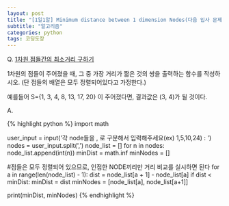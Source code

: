 ```yaml
---
layout: post
title: "[1일1알] Minimum distance between 1 dimension Nodes(다음 입사 문제)"
subtitle: "알고리즘"
categories: python
tags: 코딩도장
---
```


Q. [1차원 점들간의 최소거리 구하기](http://codingdojang.com/scode/408?answer_mode=hide)


1차원의 점들이 주어졌을 때, 그 중 가장 거리가 짧은 것의 쌍을 출력하는 함수를 작성하시오. (단 점들의 배열은 모두 정렬되어있다고 가정한다.)

예를들어 S={1, 3, 4, 8, 13, 17, 20} 이 주어졌다면, 결과값은 (3, 4)가 될 것이다.

A.

{% highlight python %}
import math

user_input = input('각 node들을 , 로 구분해서 입력해주세요(ex) 1,5,10,24) : ')
nodes = user_input.split(',')
node_list = []
for n in nodes:
    node_list.append(int(n))
minDist = math.inf
minNodes = []

#점들은 모두 정렬되어 있으므로, 인접한 NODE끼리만 거리 비교를 실시하면 된다
for a in range(len(node_list) - 1):
    dist = node_list[a + 1] - node_list[a]
    if dist < minDist:
        minDist = dist
        minNodes = [node_list[a], node_list[a+1]]
        
print(minDist, minNodes)
{% endhighlight %}